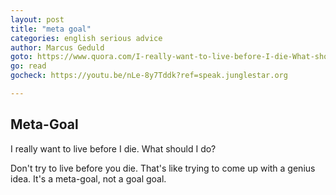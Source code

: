 ```yaml
---
layout: post
title: "meta goal"
categories: english serious advice
author: Marcus Geduld
goto: https://www.quora.com/I-really-want-to-live-before-I-die-What-should-I-do?ref=speak.junglestar.org
go: read
gocheck: https://youtu.be/nLe-8y7Tddk?ref=speak.junglestar.org

---
```

## Meta-Goal

I really want to live before I die. What should I do?

Don't try to live before you die. That's like trying to come up with a genius idea. It's a meta-goal, not a goal goal.
